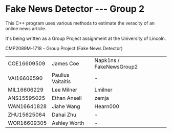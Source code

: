 # Fake News Detector --- Group 2

This C++ program uses various methods to estimate the veracity of an online news article.

It's being written as a Group Project assignment at the University of Lincoln.

CMP2089M-1718 - Group Project (Fake News Detector)

|             |                   |                          |
|:------------|:------------------|:-------------------------|
| COE16609509 | James Coe         | Napk1ns / FakeNewsGroup2 |
| VAI16606590 | Paulius Vaitaitis | -                        |
| MIL16606229 | Lee Milner        | Lmilner                  |
| ANS15595025 | Ethan Ansell      | zemja                    |
| WAN16641828 | Jiahe Wang        | Hearn000                 |
| ZHU15625064 | Dahai Zhu         | -                        |
| WOR16609305 | Ashley Worth      | -                        |
